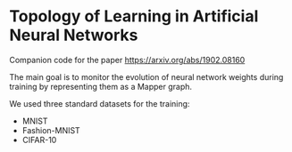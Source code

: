 # Topology of Learning in Artificial Neural Networks

Companion code for the paper https://arxiv.org/abs/1902.08160

The main goal is to monitor the evolution of neural network weights during training by representing them as a Mapper graph.

We used three standard datasets for the training: 
* MNIST
* Fashion-MNIST
* CIFAR-10
